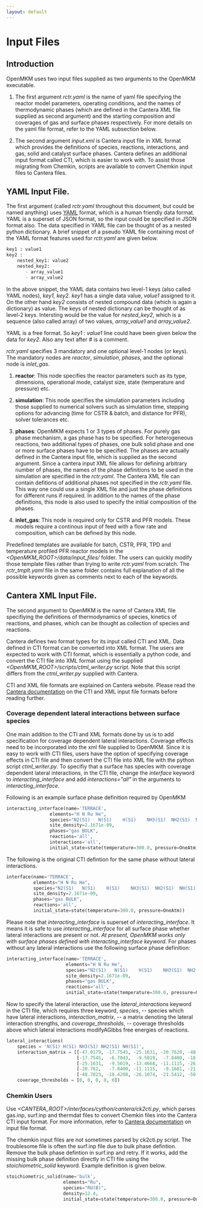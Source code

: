 ```yaml
---
layout: default
---
```


# Input Files

## Introduction
OpenMKM uses two input files supplied as two arguments to the OpenMKM executable.

1. The first argument *rctr.yaml* is the name of yaml file specifying the reactor model parameters, 
operating conditions, and the names of thermodynamic phases (which are defined in the Cantera XML file 
supplied as second argument) and the starting composition and coverages of gas and surface phases 
respectively. For more details on the yaml file format, refer to the YAML subsection below.

2. The second argument *input.xml* is Cantera input file in XML format which provides the 
definitions of species, reactions, interactions, and gas, solid and  catalyst surface phases. 
Cantera defines an additional input format called CTI, which is easier to work with.
To assist those migrating from Chemkin, scripts are available to convert Chemkin input files to Cantera files. 

## YAML Input File.

The first argument (called *rctr.yaml* throughout this document, but could be named anything) 
uses [YAML](https://yaml.org) format, which is a human friendly data format. YAML is a superset of 
JSON format, so the input could be specified in JSON format also. The data specified in YAML file can 
be thought of as a nested python  dictionary. A brief snippet of a pseudo YAML file containing 
most of the YAML format features used for *rctr.yaml* are given below.

```python
key1 : value1
key2 : 
    nested_key1: value2
    nested_key2:
       - array_value1
       - array_value2
```

In the above snippet, the YAML data contains two level-1 keys (also called YAML nodes), *key1, key2*.
*key1* has a single data value, *value1* assigned to it. On the other hand *key2* consists of 
nested compound data (which is again a dictionary) as value. The keys of nested dictionary can be
thought of as level-2 keys. Intersting would be the value for 
*nested\_key2*, which is a sequence (also called array) of two values, 
*array\_value1* and *array\_value2*. 

YAML is a free format. So *key1 : value1* line could have been given below the data for *key2*. Also any text after *\#* is a comment.

*rctr.yaml* specifies 3 mandatory and one optional level-1 nodes (or keys). The 
mandatory nodes are *reactor*, *simulation*, *phases*, and the optional node is 
*inlet_gas*.

1. **reactor**: This node specifies the reactor parameters such as its type, dimensions, operational mode, catalyst size, state (temperature and pressure) etc.

2. **simulation**: This node specifies the simulation parameters including those supplied to numerical solvers such as simulation time, stepping options for advancing (time for CSTR & batch, and distance for PFR), solver tolerances etc.

3. **phases**: OpenMKM expects 1 or 3 types of phases. For purely gas phase 
mechanism, a gas phase has to be specified. For heterogeneous reactions, two 
additional types of phases, one bulk solid phase and one or more surface phases 
have to be specified. The phases are actually defined in the Cantera input file, which is
supplied as the second argument. Since a cantera input XML file allows for defining 
arbitrary number of phases, the names of the phase definitions to be used in the 
simulation are specified in the *rctr.yaml*. The Cantera XML file can contain 
defitions of additional phases not specified in the *rctr.yaml* file. This way 
one could use a single XML file and just the phase definitions for different runs 
if required. In addition to the names of the phase definitions, this node is also 
used to specify the initial composition of the phases.

4. **inlet_gas**: This node is required only for CSTR and PFR models. These models require a continous input of feed with a flow rate and composition, which can be defined by this node.

Predefined templates are available for batch, CSTR, PFR, TPD and temperature 
profiled PFR reactor models in the *\<OpenMKM_ROOT\>/data/input_files/* folder. 
The users can quickly modify those template files rather than trying to write 
*rctr.yaml* from scratch. The *rctr_tmplt.yaml* file in the same folder 
contains full explanation of all the possible keywords given as comments next to 
each of the keywords.


## Cantera XML Input File.
The second argument to OpenMKM is the name of Cantera XML file specifiying the definitions of thermodynamics of species, kinetics of reactions, and phases, which can be thought as collection of species and reactions.

Cantera defines two format types  for its input called CTI and XML. Data defined in CTI format can be converted into XML format. The users are expected to work with CTI format, which is essentially a python code, and convert the CTI file into XML format using the 
supplied *\<OpenMKM\_ROOT\>/scripts/ctml_writer.py* script. Note that this script differs from the *ctml\_writer.py* supplied with Cantera. 

CTI and XML file formats are explained on Cantera website. Please read the [Cantera documentation](https://cantera.org/tutorials/input-files.html)  on the CTI and XML input file formats before reading further.

### Coverage dependent **lateral interactions** between surface species

One main addition to the CTI and XML formats done by us is to add 
specification for coverage dependent lateral interactions. 
Coverage effects need to be incorporated into the xml file supplied to OpenMKM. Since it is easy to work with CTI files, users have the option of specifying coverage effects in CTI file and then convert the CTI file into XML file with the python script *ctml_writer.py*.
To specifiy that a surface
has species with coverage dependent lateral interactions, in the CTI file, change the *interface* keyword to *interacting\_interface* and add *interactions="all"* in the arguments to *interacting\_interface*. 

Following is an example surface phase definition required by OpenMKM 

```python
interacting_interface(name='TERRACE',
                elements="H N Ru He",
                species="N2(S1)   N(S1)    H(S1)    NH3(S1)  NH2(S1)  NH(S1) RU(S1)",
                site_density=2.1671e-09,
                phases="gas BULK",
                reactions='all',
                interactions='all',
                initial_state=state(temperature=300.0, pressure=OneAtm))

```

The following is the original CTI defintion for the same phase without lateral interactions.

```python
interface(name='TERRACE',
          elements="H N Ru He",
          species="N2(S1)   N(S1)    H(S1)    NH3(S1)  NH2(S1)  NH(S1) RU(S1)",
          site_density=2.1671e-09,
          phases="gas BULK",
          reactions='all',
          initial_state=state(temperature=300.0, pressure=OneAtm))

```

Please note that *interacting\_interface* is superset of *interacting\_interface*. It means it is safe to use *interacting\_interface* for all surface phase whether lateral interactions are present or not. *At present, OpenMKM works only with surface phases defined with interacting\_interface keyword.*
For phases without any lateral interactions use the following surface phase definition:

```python
interacting_interface(name='TERRACE',
                      elements="H N Ru He",
                      species="N2(S1)   N(S1)    H(S1)    NH3(S1)  NH2(S1)  NH(S1) RU(S1)",
                      site_density=2.1671e-09,
                      phases="gas BULK",
                      reactions='all',
                      initial_state=state(temperature=300.0, pressure=OneAtm))

```

Now to specify the lateral interaction, use the *lateral\_interactions* keyword 
in the CTI file, which requires three keyword, *species*, -- species which have lateral interactions, *interaction\_matrix*, -- a matrix denoting the lateral interaction strengths, and *coverage\_thresholds*, -- coverage thresholds above which lateral interactions modifyAGibbs free energies of reactions.  

```python
lateral_interactions(
    species = 'N(S1) H(S1) NH3(S1) NH2(S1) NH(S1)',
    interaction_matrix = [[-47.0179, -17.7545, -25.1631, -20.7620, -48.7823],
                          [-17.7545,  -6.7043,  -9.5019,  -7.8400, -18.4208],
                          [-25.1631,  -9.5019, -13.4668, -11.1115, -26.1074],
                          [-20.762,   -7.8400, -11.1115,  -9.1681, -21.5412],
                          [-48.7823, -18.4208, -26.1074, -21.5412, -50.6129]],
    coverage_thresholds = [0, 0, 0, 0, 0])
```

### Chemkin Users 
Use
*\<CANTERA\_ROOT\>/interfaces/cython/cantera/ck2cti.py*, which parses gas.inp, surf.inp and thermdat files
to convert Chemkin files into the Cantera CTI input format. 
For more information, refer to 
[Cantera documentation](https://cantera.org/tutorials/input-files.html)  on input file format.

The chemkin input files are not sometimes parsed by ck2cti.py script. The troublesome file is often the surf.inp file due to bulk phase defintion. Remove the bulk phase defintion in surf.inp and retry. If it works, add the missing bulk phase definition directly in CTI file using the 
*stoichiometric\_solid* keyword. Example definition is given below.

```python
stoichiometric_solid(name='bulk',
                     elements="Ru",
                     species="RU(B)",
                     density=12.4,
                     initial_state=state(temperature=300.0, pressure=OneAtm))
```





